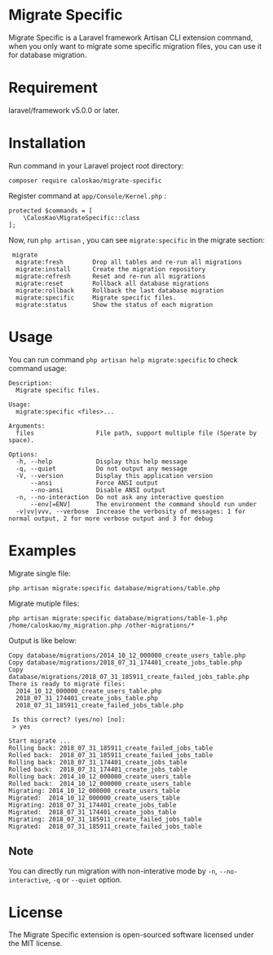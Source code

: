 # Migrate Specific
Migrate Specific is a Laravel framework Artisan CLI extension command, when you only want to migrate some specific migration files, you can use it for database migration.

# Requirement
laravel/framework v5.0.0 or later.

# Installation

Run command in your Laravel project root directory:

```
composer require caloskao/migrate-specific
```

Register command at `app/Console/Kernel.php` :

```
protected $commands = [
    \CalosKao\MigrateSpecific::class
];
```

Now, run `php artisan` , you can see `migrate:specific` in the migrate section:

```
 migrate
  migrate:fresh        Drop all tables and re-run all migrations
  migrate:install      Create the migration repository
  migrate:refresh      Reset and re-run all migrations
  migrate:reset        Rollback all database migrations
  migrate:rollback     Rollback the last database migration
  migrate:specific     Migrate specific files.
  migrate:status       Show the status of each migration
```

# Usage

You can run command `php artisan help migrate:specific` to check command usage:

```
Description:
  Migrate specific files.

Usage:
  migrate:specific <files>...

Arguments:
  files                 File path, support multiple file (Sperate by space).

Options:
  -h, --help            Display this help message
  -q, --quiet           Do not output any message
  -V, --version         Display this application version
      --ansi            Force ANSI output
      --no-ansi         Disable ANSI output
  -n, --no-interaction  Do not ask any interactive question
      --env[=ENV]       The environment the command should run under
  -v|vv|vvv, --verbose  Increase the verbosity of messages: 1 for normal output, 2 for more verbose output and 3 for debug
```

# Examples

Migrate single file:

```
php artisan migrate:specific database/migrations/table.php
```

Migrate mutiple files:

```
php artisan migrate:specific database/migrations/table-1.php /home/caloskao/my_migration.php /other-migrations/*
```

Output is like below:

```
Copy database/migrations/2014_10_12_000000_create_users_table.php
Copy database/migrations/2018_07_31_174401_create_jobs_table.php
Copy database/migrations/2018_07_31_185911_create_failed_jobs_table.php
There is ready to migrate files:
  2014_10_12_000000_create_users_table.php
  2018_07_31_174401_create_jobs_table.php
  2018_07_31_185911_create_failed_jobs_table.php

 Is this correct? (yes/no) [no]:
 > yes

Start migrate ...
Rolling back: 2018_07_31_185911_create_failed_jobs_table
Rolled back:  2018_07_31_185911_create_failed_jobs_table
Rolling back: 2018_07_31_174401_create_jobs_table
Rolled back:  2018_07_31_174401_create_jobs_table
Rolling back: 2014_10_12_000000_create_users_table
Rolled back:  2014_10_12_000000_create_users_table
Migrating: 2014_10_12_000000_create_users_table
Migrated:  2014_10_12_000000_create_users_table
Migrating: 2018_07_31_174401_create_jobs_table
Migrated:  2018_07_31_174401_create_jobs_table
Migrating: 2018_07_31_185911_create_failed_jobs_table
Migrated:  2018_07_31_185911_create_failed_jobs_table
```

## Note

You can directly run migration with non-interative mode by `-n`, `--no-interactive`, `-q` or `--quiet` option.

# License
The Migrate Specific extension is open-sourced software licensed under the MIT license.
